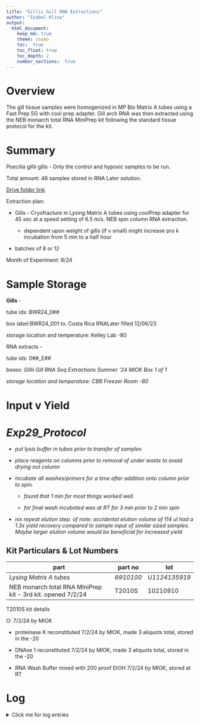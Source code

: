 ```yaml
---
title: "Gillii Gill RNA Extractions"
author: "Isabel Kline"
output:  
  html_document:
    keep_md: true
    theme: cosmo
    toc:  true
    toc_float: true
    toc_depth: 2
    number_sections:  true
---
```




# Overview

The gill tissue samples were homogenized in MP Bio Matrix A tubes using a Fast Prep 5G with cool prep adapter. Gill arch RNA was then extracted using the NEB monarch total RNA MiniPrep kit following the standard tissue protocol for the kit.

# Summary

Poecilia gillii gills - Only the control and hypoxic samples to be run.

Total amount: 48 samples stored in RNA Later solution.

[Drive folder link](https://drive.google.com/drive/folders/1N9ebukVfd9IsLPw2OFkqJCr_8oMp0GTy)

Extraction plan:

-   Gills - Cryofracture in Lysing Matrix A tubes using coolPrep adapter for 45 sec at a speed setting of 6.5 m/s. NEB spin column RNA extraction.

    -   dependent upon weight of gills (if v small) might increase pro k incubation from 5 min to a half hour

-   batches of 8 or 12

Month of Experiment: 8/24

# Sample Storage

**Gills** *-*

tube ids: BWR24_0##

box label:BWR24_001 to. Costa Rica RNALater filled 12/06/23

storage location and temperature: Kelley Lab -80

RNA extracts -

*tube ids:* 0##\_E##

*boxes: Gillii Gill RNA Seq Extractions Summer '24 MIOK Box 1 of 1*

*storage location and temperature: CBB Freezer Room -80*

# Input v Yield



# *Exp29_Protocol*

-   *put lysis buffer in tubes prior to transfer of samples*

-   *place reagents on columns prior to removal of under waste to avoid drying out column*

-   *incubate all washes/primers for a time after addition onto column prior to spin.*

    -   *found that 1 min for most things worked well.*

    -   *for final wash incubated was at RT for 3 min prior to 2 min spin*

-   *nix repeat elution step. of note: accidental elution volume of 114 ul had a 1.3x yield recovery compared to sample input of similar sized samples. Maybe larger elution volume would be beneficial for increased yield*

## Kit Particulars & Lot Numbers

| part                                                        | part no   | lot           |
|-------------------------------------|------------------|------------------|
| Lysi*ng Matrix A tubes*                                     | *6910100* | *U1124135919* |
| NEB monarch total RNA MiniPrep kit - 3rd kit. opened 7/2/24 | T2010S    | 10210910      |

T2010S kit details

O: 7/2/24 by MIOK

-   proteinase K reconstituted 7/2/24 by MIOK, made 3 aliquots total, stored in the -20

-   DNAse 1 reconstituted 7/2/24 by MIOK, made 3 aliquots total, stored in the -20

-   RNA Wash Buffer mixed with 200 proof EtOH 7/2/24 by MIOK, stored at RT

# Log

<details>

<summary>Click me for log entries</summary>

### 08/01/2024

Set up documents today. Labeled RNA extraction tubes today. Randomized order of sample processing from the initial sample sheet.

### 08/01/2024

</details>
